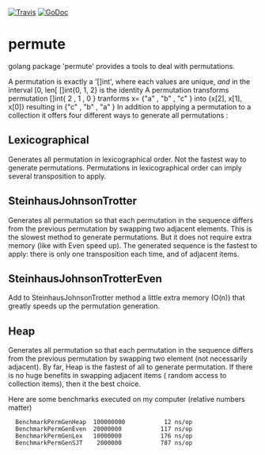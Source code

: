 [![Travis](https://travis-ci.org/etnz/permute.svg?branch=master)](https://travis-ci.org/etnz/permute.svg?branch=master)
[![GoDoc](https://godoc.org/github.com/etnz/permute?status.svg)](https://godoc.org/github.com/etnz/permute)

# permute


golang package 'permute' provides a tools to deal with permutations.

A permutation is exactly a '[]int', where each values are unique, *and* in the interval [0, len[
    []int{0, 1, 2} is the identity
A permutation transforms
    permutation []int{ 2  ,  1  ,  0  }
    tranforms     x= {"a" , "b" , "c" }
    into             {x[2], x[1], x[0]}
    resulting in     {"c" , "b" , "a" }
In addition to applying a permutation to a collection it offers four different ways to generate all permutations :

## Lexicographical

Generates all permutation in lexicographical order. Not the fastest way to generate permutations.
Permutations in lexicographical order can imply several transposition to apply.

## SteinhausJohnsonTrotter

Generates all permutation so that each permutation in the sequence differs from the previous permutation by swapping two adjacent elements.
This is the slowest method to generate permutations.
But it does not require extra memory (like with Even speed up).
The generated sequence is the fastest to apply: there is only one transposition each time, and of adjacent items.

## SteinhausJohnsonTrotterEven

Add to SteinhausJohnsonTrotter method a little extra memory (O(n)) that greatly speeds up the permutation generation.

## Heap

Generates all permutation so that each permutation in the sequence differs from the previous permutation by swapping two element (not necessarily adjacent).
By far, Heap is the fastest of all to generate permutation. If there is no huge benefits in swapping adjacent items ( random access to collection items), then
it the best choice.

Here are some benchmarks executed on my computer (relative numbers matter)

      BenchmarkPermGenHeap	100000000	        12 ns/op
      BenchmarkPermGenEven	20000000	       117 ns/op
      BenchmarkPermGenLex	10000000	       176 ns/op
      BenchmarkPermGenSJT	 2000000	       787 ns/op
